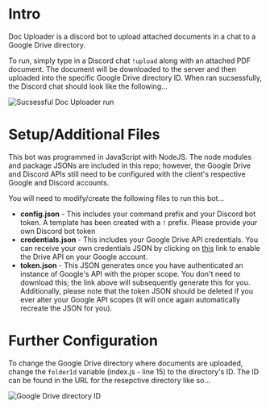 # Intro
Doc Uploader is a discord bot to upload attached documents in a chat to a Google Drive directory.

To run, simply type in a Discord chat ```!upload``` along with an attached PDF document. The document will be downloaded to the server and then uploaded into the specific Google Drive directory ID. When ran sucsessfully, the Discord chat should look like the following...

![Sucsessful Doc Uploader run](https://i.imgur.com/3obm0xi.png)

# Setup/Additional Files
This bot was programmed in JavaScript with NodeJS. The node modules and package JSONs are included in this repo; however, the Google Drive and Discord APIs still need to be configured with the client's respective Google and Discord accounts. 

You will need to modify/create the following files to run this bot...

* **config.json** - This includes your command prefix and your Discord bot token. A template has been created with a ```!``` prefix. Please provide your own Discord bot token
* **credentials.json** - This includes your Google Drive API credentials. You can receive your own credentials JSON by clicking on [this](https://developers.google.com/drive/api/v3/quickstart/nodejs) link to enable the Drive API on your Google account.
* **token.json** - This JSON generates once you have authenticated an instance of Google's API with the proper scope. You don't need to download this; the link above will subsequently generate this for you. Additionally, please note that the token JSON should be deleted if you ever alter your Google API scopes (it will once again automatically recreate the JSON for you).

# Further Configuration
To change the Google Drive directory where documents are uploaded, change the ```folderId``` variable (index.js - line 15) to the directory's ID. The ID can be found in the URL for the resepctive directory like so...

![Google Drive directory ID](https://ploi.io/storage/39/Image-2019-02-14-at-11.16.51-AM.png)

